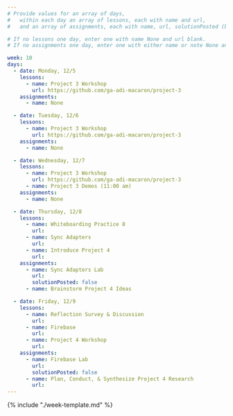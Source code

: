 ```yaml
---
# Provide values for an array of days,
#   within each day an array of lessons, each with name and url,
#   and an array of assignments, each with name, url, solutionPosted (boolean) and note.

# If no lessons one day, enter one with name None and url blank.
# If no assignments one day, enter one with either name or note None and url blank.

week: 10
days:
  - date: Monday, 12/5
    lessons:
      - name: Project 3 Workshop
        url: https://github.com/ga-adi-macaron/project-3
    assignments:
      - name: None

  - date: Tuesday, 12/6
    lessons:
      - name: Project 3 Workshop
        url: https://github.com/ga-adi-macaron/project-3
    assignments:
      - name: None

  - date: Wednesday, 12/7
    lessons:
      - name: Project 3 Workshop
        url: https://github.com/ga-adi-macaron/project-3
      - name: Project 3 Demos (11:00 am)
    assignments:
      - name: None

  - date: Thursday, 12/8
    lessons:
      - name: Whiteboarding Practice 8
        url: 
      - name: Sync Adapters
        url: 
      - name: Introduce Project 4
        url: 
    assignments:
      - name: Sync Adapters Lab
        url: 
        solutionPosted: false
      - name: Brainstorm Project 4 Ideas

  - date: Friday, 12/9
    lessons:
      - name: Reflection Survey & Discussion
        url: 
      - name: Firebase
        url: 
      - name: Project 4 Workshop
        url: 
    assignments:
      - name: Firebase Lab
        url: 
        solutionPosted: false
      - name: Plan, Conduct, & Synthesize Project 4 Research
        url: 
---
```


{% include "./week-template.md" %}

